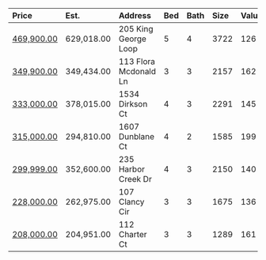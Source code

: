 | Price                                                                                     | Est.       | Address               | Bed | Bath | Size | Value | Days | Lot  | Year | HOA | Open |
| :---------------------------------------------------------------------------------------- | :--------- | :-------------------- | :-- | :--- | :--- | :---- | :--- | :--- | :--- | :-- | :--- |
| [469,900.00](https://www.movoto.com/home/205-king-george-loop-cary-nc-27511-413_2337383)  | 629,018.00 | 205 King George Loop  | 5   | 4    | 3722 | 126   | New  | 0.34 | 1986 | 14  |      |
| [349,900.00](https://www.movoto.com/home/113-flora-mcdonald-ln-cary-nc-27511-413_2335997) | 349,434.00 | 113 Flora Mcdonald Ln | 3   | 3    | 2157 | 162   | 7    | 0.30 | 1978 | 28  |      |
| [333,000.00](https://www.movoto.com/home/1534-dirkson-ct-cary-nc-27511-413_2336513)       | 378,015.00 | 1534 Dirkson Ct       | 4   | 3    | 2291 | 145   | 3    | 0.33 | 1978 | 0   |      |
| [315,000.00](https://www.movoto.com/home/1607-dunblane-ct-cary-nc-27511-413_2337121)      | 294,810.00 | 1607 Dunblane Ct      | 4   | 2    | 1585 | 199   | 1    | 0.29 | 1976 | 0   |      |
| [299,999.00](https://www.movoto.com/home/235-harbor-creek-dr-cary-nc-27511-413_2336595)   | 352,600.00 | 235 Harbor Creek Dr   | 4   | 3    | 2150 | 140   | 3    | 3049 | 2000 | 239 |      |
| [228,000.00](https://www.movoto.com/home/107-clancy-cir-cary-nc-27511-413_2241220)        | 262,975.00 | 107 Clancy Cir        | 3   | 3    | 1675 | 136   | New  | 3920 | 1984 | 325 |      |
| [208,000.00](https://www.movoto.com/home/112-charter-ct-cary-nc-27511-413_2333526)        | 204,951.00 | 112 Charter Ct        | 3   | 3    | 1289 | 161   | 18   | 1307 | 1994 | 221 |      |